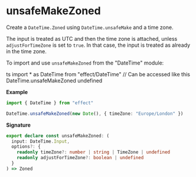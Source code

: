 # unsafeMakeZoned

Create a `DateTime.Zoned` using `DateTime.unsafeMake` and a time zone.

The input is treated as UTC and then the time zone is attached, unless
`adjustForTimeZone` is set to `true`. In that case, the input is treated as
already in the time zone.

To import and use `unsafeMakeZoned` from the "DateTime" module:

ts
import \* as DateTime from "effect/DateTime"
// Can be accessed like this
DateTime.unsafeMakeZoned
undefined

**Example**

```ts
import { DateTime } from "effect"

DateTime.unsafeMakeZoned(new Date(), { timeZone: "Europe/London" })
```

**Signature**

```ts
export declare const unsafeMakeZoned: (
  input: DateTime.Input,
  options?: {
    readonly timeZone?: number | string | TimeZone | undefined
    readonly adjustForTimeZone?: boolean | undefined
  }
) => Zoned
```
